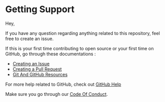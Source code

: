 # Getting Support

Hey,

If you have any question regarding anything related to this repository, feel free to create an issue.

If this is your first time contributing to open source or your first time on GitHub, go through these documentations : 

- [Creating an Issue](https://help.github.com/en/github/managing-your-work-on-github/creating-an-issue)
- [Creating a Pull Request](https://help.github.com/en/github/collaborating-with-issues-and-pull-requests/creating-a-pull-request)
- [Git And GitHub Resources](https://docs.github.com/en/github/getting-started-with-github/git-and-github-learning-resources)

For more help related to GitHub, check out [GitHub Help](https://help.github.com/en)

Make sure you go through our [Code Of Conduct](https://github.com/Open-Source-Community-VIT-AP/OpenSource101/blob/main/.github/CODE_OF_CONDUCT.md).
